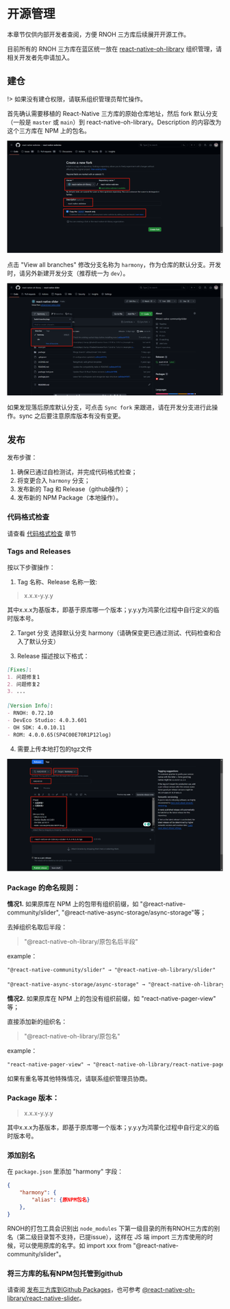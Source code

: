# 开源管理

本章节仅供内部开发者查阅，方便 RNOH 三方库后续展开开源工作。

目前所有的 RNOH 三方库在蓝区统一放在 [react-native-oh-library](https://github.com/orgs/react-native-oh-library/repositories) 组织管理，请相关开发者先申请加入。

## 建仓

!> 如果没有建仓权限，请联系组织管理员帮忙操作。

首先确认需要移植的 React-Native 三方库的原始仓库地址，然后 fork 默认分支（一般是 `master` 或 `main`）到 react-native-oh-library。Description 的内容改为这个三方库在 NPM 上的包名。

![create repo](../img/create_repo.png)

点击 "View all branches" 修改分支名称为 `harmony`，作为仓库的默认分支。开发时，请另外新建开发分支（推荐统一为 `dev`）。

![branch](../img/branch.png)

如果发现落后原库默认分支，可点击 `Sync fork` 来跟进，请在开发分支进行此操作。sync 之后要注意原库版本有没有变更。

## 发布

发布步骤：

1. 确保已通过自检测试，并完成代码格式检查；
2. 将变更合入 `harmony` 分支；
3. 发布新的 Tag 和 Release（github操作）；
4. 发布新的 NPM Package（本地操作）。

### 代码格式检查

请查看 [代码格式检查](zh-cn/codelint.md) 章节

### Tags and Releases

按以下步骤操作：

1. Tag 名称、Release 名称一致:

> x.x.x-y.y.y

其中x.x.x为基版本，即基于原库哪一个版本；y.y.y为鸿蒙化过程中自行定义的临时版本号。

2. Target 分支 选择默认分支 harmony（请确保变更已通过测试、代码检查和合入了默认分支）

3. Release 描述按以下格式：

```md
[Fixes]:
1. 问题修复1
2. 问题修复2
3. ...

[Version Info]:
- RNOH: 0.72.10
- DevEco Studio: 4.0.3.601
- OH SDK: 4.0.10.11
- ROM: 4.0.0.65(SP4C00E70R1P12log)
```

4. 需要上传本地打包的tgz文件

![tag&release](../img/tag&release.png)

### Package 的命名规则：

**情况1.** 如果原库在 NPM 上的包带有组织前缀，如 "@react-native-community/slider", "@react-native-async-storage/async-storage"等；

去掉组织名取后半段：

> "@react-native-oh-library/原包名后半段"

example：

```md
"@react-native-community/slider" → "@react-native-oh-library/slider"

"@react-native-async-storage/async-storage" → "@react-native-oh-library/async-storage"
```

**情况2.** 如果原库在 NPM 上的包没有组织前缀，如 "react-native-pager-view" 等；

直接添加新的组织名：

> "@react-native-oh-library/原包名"

example：

```md
"react-native-pager-view" → "@react-native-oh-library/react-native-pager-view"
```

如果有重名等其他特殊情况，请联系组织管理员协商。

### Package 版本：

> x.x.x-y.y.y

其中x.x.x为基版本，即基于原库哪一个版本；y.y.y为鸿蒙化过程中自行定义的临时版本号。

### 添加别名

在 `package.json` 里添加 "harmony" 字段：

```json
{
    "harmony": {
        "alias": {原NPM包名}
    },
}
```

RNOH的打包工具会识别出 `node_modules` 下第一级目录的所有RNOH三方库的别名（第二级目录暂不支持，已提issue），这样在 JS 端 import 三方库使用的时候，可以使用原库的名字。如 import xxx from "@react-native-community/slider"。

### 将三方库的私有NPM包托管到github

请查阅 [发布三方库到Github Packages](zh-cn/github-package.md)，也可参考 [@react-native-oh-library/react-native-slider](https://github.com/react-native-oh-library/react-native-slider)。


